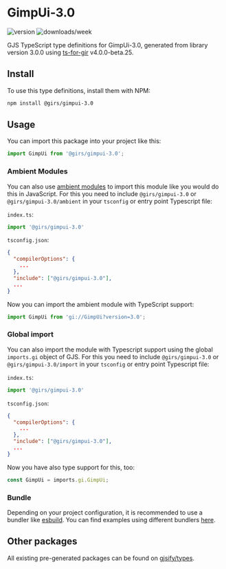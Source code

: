 
# GimpUi-3.0

![version](https://img.shields.io/npm/v/@girs/gimpui-3.0)
![downloads/week](https://img.shields.io/npm/dw/@girs/gimpui-3.0)


GJS TypeScript type definitions for GimpUi-3.0, generated from library version 3.0.0 using [ts-for-gir](https://github.com/gjsify/ts-for-gir) v4.0.0-beta.25.


## Install

To use this type definitions, install them with NPM:
```bash
npm install @girs/gimpui-3.0
```

## Usage

You can import this package into your project like this:
```ts
import GimpUi from '@girs/gimpui-3.0';
```

### Ambient Modules

You can also use [ambient modules](https://github.com/gjsify/ts-for-gir/tree/main/packages/cli#ambient-modules) to import this module like you would do this in JavaScript.
For this you need to include `@girs/gimpui-3.0` or `@girs/gimpui-3.0/ambient` in your `tsconfig` or entry point Typescript file:

`index.ts`:
```ts
import '@girs/gimpui-3.0'
```

`tsconfig.json`:
```json
{
  "compilerOptions": {
    ...
  },
  "include": ["@girs/gimpui-3.0"],
  ...
}
```

Now you can import the ambient module with TypeScript support: 

```ts
import GimpUi from 'gi://GimpUi?version=3.0';
```

### Global import

You can also import the module with Typescript support using the global `imports.gi` object of GJS.
For this you need to include `@girs/gimpui-3.0` or `@girs/gimpui-3.0/import` in your `tsconfig` or entry point Typescript file:

`index.ts`:
```ts
import '@girs/gimpui-3.0'
```

`tsconfig.json`:
```json
{
  "compilerOptions": {
    ...
  },
  "include": ["@girs/gimpui-3.0"],
  ...
}
```

Now you have also type support for this, too:

```ts
const GimpUi = imports.gi.GimpUi;
```

### Bundle

Depending on your project configuration, it is recommended to use a bundler like [esbuild](https://esbuild.github.io/). You can find examples using different bundlers [here](https://github.com/gjsify/ts-for-gir/tree/main/examples).

## Other packages

All existing pre-generated packages can be found on [gjsify/types](https://github.com/gjsify/types).

